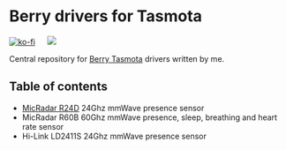 # Berry drivers for Tasmota

[![ko-fi](https://ko-fi.com/img/githubbutton_sm.svg)](https://ko-fi.com/S6S650JEK) &emsp; <a href="https://paypal.me/tasmotatemplates"><img src="https://img.shields.io/static/v1?logo=paypal&label=&message=Donate via PayPal&color=slategrey"></a>

Central repository for [Berry Tasmota](https://tasmota.github.io/docs/Berry/) drivers written by me.

## Table of contents

* [MicRadar R24D](https://github.com/blakadder/berry-drivers/blob/main/R24D) 24Ghz mmWave presence sensor
* MicRadar R60B 60Ghz mmWave presence, sleep, breathing and heart rate sensor
* Hi-Link LD2411S 24Ghz mmWave presence sensor